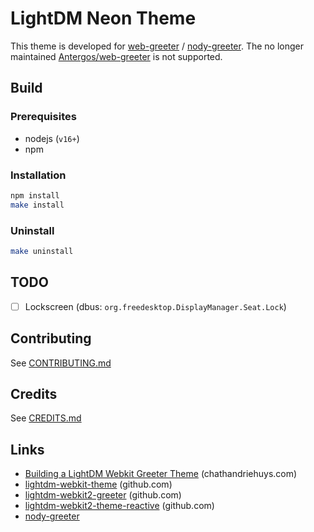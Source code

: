 # LightDM Neon Theme
This theme is developed for [web-greeter](https://github.com/JezerM/web-greeter) / [nody-greeter](https://github.com/JezerM/nody-greeter). 
The no longer maintained [Antergos/web-greeter](https://github.com/Antergos/web-greeter) is not supported.

## Build
### Prerequisites
- nodejs (`v16+`)
- npm

### Installation

```sh
npm install
make install
```

### Uninstall
```sh
make uninstall
```

## TODO
- [ ] Lockscreen (dbus: `org.freedesktop.DisplayManager.Seat.Lock`)

## Contributing
See [CONTRIBUTING.md](https://github.com/hertg/lightdm-neon/blob/main/CONTRIBUTING.md)

## Credits
See [CREDITS.md](https://github.com/hertg/lightdm-neon/blob/main/CREDITS.md)

## Links
- [Building a LightDM Webkit Greeter Theme](https://www.chathandriehuys.com/blog/posts/2021/01/building-a-lightdm-webkit-greeter-theme/) (chathandriehuys.com)
- [lightdm-webkit-theme](https://github.com/cdriehuys/lightdm-webkit-theme) (github.com)
- [lightdm-webkit2-greeter](https://github.com/antergos/web-greeter) (github.com)
- [lightdm-webkit2-theme-reactive](https://github.com/gitneeraj/lightdm-webkit2-theme-reactive) (github.com)
- [nody-greeter](https://github.com/JezerM/nody-greeter)